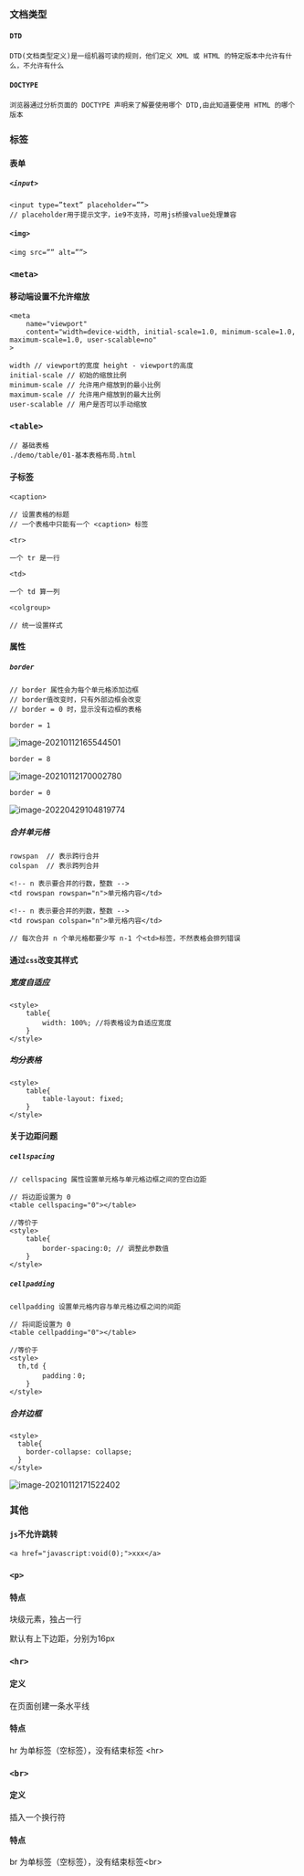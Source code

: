 ### 文档类型

#### `DTD`

```
DTD(文档类型定义)是一组机器可读的规则，他们定义 XML 或 HTML 的特定版本中允许有什么，不允许有什么
```

#### `DOCTYPE`

```
浏览器通过分析页面的 DOCTYPE 声明来了解要使用哪个 DTD,由此知道要使用 HTML 的哪个版本
```

### 标签

#### 表单

##### `<input>`

```
<input type=”text” placeholder=””>
// placeholder用于提示文字，ie9不支持，可用js桥接value处理兼容
```

#### `<img>`

```
<img src=”” alt=””>
```

### `<meta>`

#### 移动端设置不允许缩放

```
<meta 
	name="viewport" 
	content="width=device-width, initial-scale=1.0, minimum-scale=1.0, maximum-scale=1.0, user-scalable=no"
> 

width // viewport的宽度 height - viewport的高度
initial-scale // 初始的缩放比例
minimum-scale // 允许用户缩放到的最小比例
maximum-scale // 允许用户缩放到的最大比例
user-scalable // 用户是否可以手动缩放
```

### `<table>`

```
// 基础表格
./demo/table/01-基本表格布局.html
```

#### 子标签

`<caption>`

```
// 设置表格的标题
// 一个表格中只能有一个 <caption> 标签
```

`<tr>`

```
一个 tr 是一行
```

`<td>`

```
一个 td 算一列
```

`<colgroup>`

```
// 统一设置样式
```

#### 属性

##### `border`

```
// border 属性会为每个单元格添加边框
// border值改变时，只有外部边框会改变
// border = 0 时，显示没有边框的表格
```

`border = 1`

![image-20210112165544501](html.assets/image-20210112165544501.png)

`border = 8`

![image-20210112170002780](html.assets/image-20210112170002780.png)

`border = 0`

![image-20220429104819774](html.assets/image-20220429104819774.png)

##### 合并单元格

```
rowspan  // 表示跨行合并
colspan  // 表示跨列合并 

<!-- n 表示要合并的行数，整数 -->
<td rowspan rowspan="n">单元格内容</td>

<!-- n 表示要合并的列数，整数 -->
<td rowspan colspan="n">单元格内容</td>

// 每次合并 n 个单元格都要少写 n-1 个<td>标签，不然表格会排列错误
```

#### 通过`css`改变其样式

##### 宽度自适应

```
<style>
	table{
		width: 100%; //将表格设为自适应宽度
	}
</style>
```

##### 均分表格

```
<style>
	table{
		table-layout: fixed; 
	}
</style>
```

#### 关于边距问题

##### `cellspacing`

```
// cellspacing 属性设置单元格与单元格边框之间的空白边距

// 将边距设置为 0
<table cellspacing="0"></table>

//等价于
<style>
	table{
		border-spacing:0; // 调整此参数值
	}
</style>
```

##### `cellpadding`

```
cellpadding 设置单元格内容与单元格边框之间的间距

// 将间距设置为 0
<table cellpadding="0"></table>

//等价于
<style>
  th,td {
		padding：0;
	}
</style>
```

##### 合并边框

```
<style>
  table{
  	border-collapse: collapse; 
  }
</style>
```

![image-20210112171522402](html.assets/image-20210112171522402.png)

#### 

### 其他

#### `js`不允许跳转

```
<a href="javascript:void(0);">xxx</a>
```

### `<p>`

#### 特点

块级元素，独占一行

默认有上下边距，分别为16px

### `<hr>`

#### 定义

在页面创建一条水平线

#### 特点

hr 为单标签（空标签），没有结束标签 \<hr>

### `<br>`

#### 定义

插入一个换行符

#### 特点

br  为单标签（空标签），没有结束标签\<br>